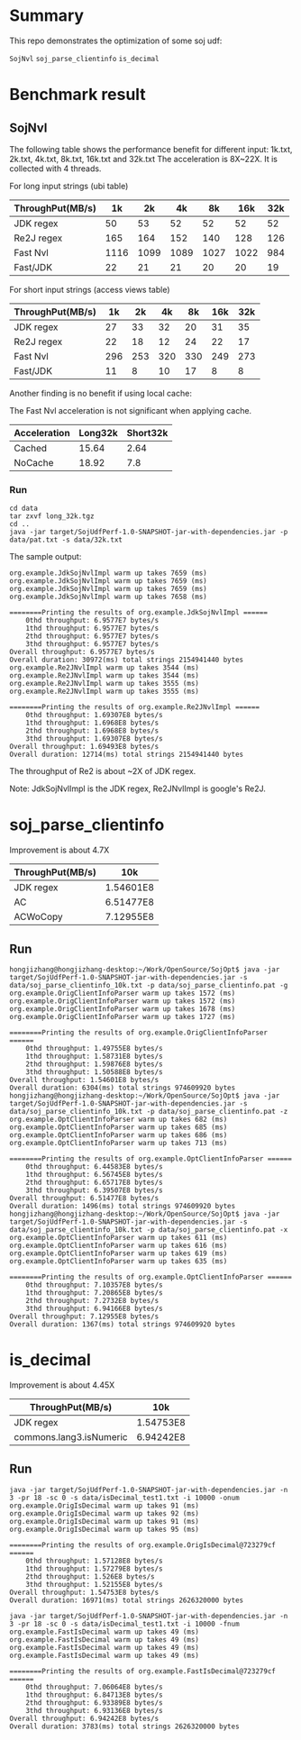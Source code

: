 # Summary
This repo demonstrates the optimization of some soj udf:

```SojNvl```
```soj_parse_clientinfo```
```is_decimal```

# Benchmark result

## SojNvl

The following table shows the performance benefit for different input: 1k.txt, 2k.txt, 4k.txt, 8k.txt, 16k.txt and 32k.txt The acceleration is 8X~22X. It is collected with 4 threads.

For long input strings (ubi table)

|ThroughPut(MB/s)|1k|2k|4k|8k|16k|32k|
|----------------|--|--|--|--|---|---|
|JDK regex       |50|53|52|52|52 |52 |
|Re2J regex     |165|164|152|140|128|126|
|Fast Nvl  |1116|1099|1089|1027|1022|984|
|Fast/JDK        |22|21|21|20|20|19|

For short input strings (access views table)

|ThroughPut(MB/s)|1k|2k|4k|8k|16k|32k|
|----------------|--|--|--|--|---|---|
|JDK regex       |27|33|32|20|31 |35 |
|Re2J regex     |22|18|12|24|22|17|
|Fast Nvl  |296|253|320|330|249|273|
|Fast/JDK        |11|8|10|17|8|8|

Another finding is no benefit if using local cache:

The Fast Nvl acceleration is not significant when applying cache.

|Acceleration|Long32k|Short32k|
|------------|-------|--------|
|Cached      |15.64|2.64|
|NoCache     |18.92|7.8|

### Run

```
cd data
tar zxvf long_32k.tgz
cd ..
java -jar target/SojUdfPerf-1.0-SNAPSHOT-jar-with-dependencies.jar -p data/pat.txt -s data/32k.txt
```

The sample output:

```
org.example.JdkSojNvlImpl warm up takes 7659 (ms)
org.example.JdkSojNvlImpl warm up takes 7659 (ms)
org.example.JdkSojNvlImpl warm up takes 7659 (ms)
org.example.JdkSojNvlImpl warm up takes 7658 (ms)

========Printing the results of org.example.JdkSojNvlImpl ======
	0thd throughput: 6.9577E7 bytes/s
	1thd throughput: 6.9577E7 bytes/s
	2thd throughput: 6.9577E7 bytes/s
	3thd throughput: 6.9577E7 bytes/s
Overall throughput: 6.9577E7 bytes/s
Overall duration: 30972(ms) total strings 2154941440 bytes
org.example.Re2JNvlImpl warm up takes 3544 (ms)
org.example.Re2JNvlImpl warm up takes 3544 (ms)
org.example.Re2JNvlImpl warm up takes 3555 (ms)
org.example.Re2JNvlImpl warm up takes 3555 (ms)

========Printing the results of org.example.Re2JNvlImpl ======
	0thd throughput: 1.69307E8 bytes/s
	1thd throughput: 1.6968E8 bytes/s
	2thd throughput: 1.6968E8 bytes/s
	3thd throughput: 1.69307E8 bytes/s
Overall throughput: 1.69493E8 bytes/s
Overall duration: 12714(ms) total strings 2154941440 bytes
```

The throughput of Re2 is about ~2X of JDK regex.

Note:
JdkSojNvlImpl is the JDK regex, Re2JNvlImpl is google's Re2J.

# soj_parse_clientinfo

Improvement is about 4.7X

|ThroughPut(MB/s)|10k|
|----------------|--|
|JDK regex       |1.54601E8|
|AC              |6.51477E8|
|ACWoCopy        |7.12955E8|


## Run
```
hongjizhang@hongjizhang-desktop:~/Work/OpenSource/SojOpt$ java -jar target/SojUdfPerf-1.0-SNAPSHOT-jar-with-dependencies.jar -s data/soj_parse_clientinfo_10k.txt -p data/soj_parse_clientinfo.pat -g
org.example.OrigClientInfoParser warm up takes 1572 (ms)
org.example.OrigClientInfoParser warm up takes 1572 (ms)
org.example.OrigClientInfoParser warm up takes 1678 (ms)
org.example.OrigClientInfoParser warm up takes 1727 (ms)

========Printing the results of org.example.OrigClientInfoParser ======
	0thd throughput: 1.49755E8 bytes/s
	1thd throughput: 1.58731E8 bytes/s
	2thd throughput: 1.59876E8 bytes/s
	3thd throughput: 1.50588E8 bytes/s
Overall throughput: 1.54601E8 bytes/s
Overall duration: 6304(ms) total strings 974609920 bytes
hongjizhang@hongjizhang-desktop:~/Work/OpenSource/SojOpt$ java -jar target/SojUdfPerf-1.0-SNAPSHOT-jar-with-dependencies.jar -s data/soj_parse_clientinfo_10k.txt -p data/soj_parse_clientinfo.pat -z
org.example.OptClientInfoParser warm up takes 682 (ms)
org.example.OptClientInfoParser warm up takes 685 (ms)
org.example.OptClientInfoParser warm up takes 686 (ms)
org.example.OptClientInfoParser warm up takes 713 (ms)

========Printing the results of org.example.OptClientInfoParser ======
	0thd throughput: 6.44583E8 bytes/s
	1thd throughput: 6.56745E8 bytes/s
	2thd throughput: 6.65717E8 bytes/s
	3thd throughput: 6.39507E8 bytes/s
Overall throughput: 6.51477E8 bytes/s
Overall duration: 1496(ms) total strings 974609920 bytes
hongjizhang@hongjizhang-desktop:~/Work/OpenSource/SojOpt$ java -jar target/SojUdfPerf-1.0-SNAPSHOT-jar-with-dependencies.jar -s data/soj_parse_clientinfo_10k.txt -p data/soj_parse_clientinfo.pat -x
org.example.OptClientInfoParser warm up takes 611 (ms)
org.example.OptClientInfoParser warm up takes 616 (ms)
org.example.OptClientInfoParser warm up takes 619 (ms)
org.example.OptClientInfoParser warm up takes 635 (ms)

========Printing the results of org.example.OptClientInfoParser ======
	0thd throughput: 7.10357E8 bytes/s
	1thd throughput: 7.20865E8 bytes/s
	2thd throughput: 7.2732E8 bytes/s
	3thd throughput: 6.94166E8 bytes/s
Overall throughput: 7.12955E8 bytes/s
Overall duration: 1367(ms) total strings 974609920 bytes
```

# is_decimal

Improvement is about 4.45X

|ThroughPut(MB/s)|10k|
|----------------|--|
|JDK regex       |1.54753E8|
|commons.lang3.isNumeric   |6.94242E8|

## Run

```
java -jar target/SojUdfPerf-1.0-SNAPSHOT-jar-with-dependencies.jar -n 3 -pr 18 -sc 0 -s data/isDecimal_test1.txt -i 10000 -onum
org.example.OrigIsDecimal warm up takes 91 (ms)
org.example.OrigIsDecimal warm up takes 92 (ms)
org.example.OrigIsDecimal warm up takes 91 (ms)
org.example.OrigIsDecimal warm up takes 95 (ms)

========Printing the results of org.example.OrigIsDecimal@723279cf ======
	0thd throughput: 1.57128E8 bytes/s
	1thd throughput: 1.57279E8 bytes/s
	2thd throughput: 1.526E8 bytes/s
	3thd throughput: 1.52155E8 bytes/s
Overall throughput: 1.54753E8 bytes/s
Overall duration: 16971(ms) total strings 2626320000 bytes

java -jar target/SojUdfPerf-1.0-SNAPSHOT-jar-with-dependencies.jar -n 3 -pr 18 -sc 0 -s data/isDecimal_test1.txt -i 10000 -fnum
org.example.FastIsDecimal warm up takes 49 (ms)
org.example.FastIsDecimal warm up takes 49 (ms)
org.example.FastIsDecimal warm up takes 49 (ms)
org.example.FastIsDecimal warm up takes 49 (ms)

========Printing the results of org.example.FastIsDecimal@723279cf ======
	0thd throughput: 7.06064E8 bytes/s
	1thd throughput: 6.84713E8 bytes/s
	2thd throughput: 6.93389E8 bytes/s
	3thd throughput: 6.93136E8 bytes/s
Overall throughput: 6.94242E8 bytes/s
Overall duration: 3783(ms) total strings 2626320000 bytes
```
